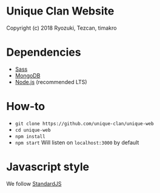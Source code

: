 # Unique Clan Website
Copyright (c) 2018 Ryozuki, Tezcan, timakro

# Dependencies
- [Sass](https://sass-lang.com/install)
- [MongoDB](https://www.mongodb.com/)
- [Node.js](https://nodejs.org/en/) (recommended LTS)

# How-to
- `git clone https://github.com/unique-clan/unique-web`
- `cd unique-web`
- `npm install`
- `npm start` Will listen on `localhost:3000` by default

# Javascript style
We follow [StandardJS](https://standardjs.com/)
